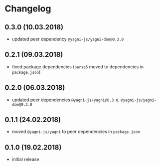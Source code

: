# Changelog


## 0.3.0 (10.03.2018)

- updated peer dependency `@yagni-js/yagni-dom@0.3.0`


## 0.2.1 (09.03.2018)

- fixed package dependencies (`parse5` moved to dependencies in `package.json`)


## 0.2.0 (06.03.2018)

- updated peer dependencies `@yagni-js/yagni@0.3.0`,
    `@yagni-js/yagni-dom@0.2.0`


## 0.1.1 (24.02.2018)

- moved `@yagni-js/yagni` to peer dependencies in `package.json`


## 0.1.0 (19.02.2018)

- initial release
